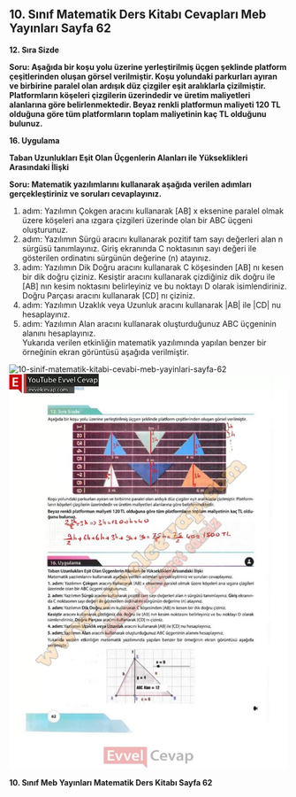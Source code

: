 ## 10. Sınıf Matematik Ders Kitabı Cevapları Meb Yayınları Sayfa 62

**12. Sıra Sizde**

**Soru: Aşağıda bir koşu yolu üzerine yerleştirilmiş üçgen şeklinde platform çeşitlerinden oluşan görsel verilmiştir. Koşu yolundaki parkurları ayıran ve birbirine paralel olan ardışık düz çizgiler eşit aralıklarla çizilmiştir. Platformların köşeleri çizgilerin üzerindedir ve üretim maliyetleri alanlarına göre belirlenmektedir. Beyaz renkli platformun maliyeti 120 TL olduğuna göre tüm platformların toplam maliyetinin kaç TL olduğunu bulunuz.**

**16. Uygulama**

**Taban Uzunlukları Eşit Olan Üçgenlerin Alanları ile Yükseklikleri Arasındaki İlişki**

**Soru: Matematik yazılımlarını kullanarak aşağıda verilen adımları gerçekleştiriniz ve soruları cevaplayınız.**

1. adım: Yazılımın Çokgen aracını kullanarak [AB] x eksenine paralel olmak üzere köşeleri ana ızgara çizgileri üzerinde olan bir ABC üçgeni oluşturunuz.  
 2. adım: Yazılımın Sürgü aracını kullanarak pozitif tam sayı değerleri alan n sürgüsü tanımlayınız. Giriş ekranında C noktasının sayı değeri ile gösterilen ordinatını sürgünün değerine (n) atayınız.  
 3. adım: Yazılımın Dik Doğru aracını kullanarak C köşesinden [AB] nı kesen bir dik doğru çiziniz. Kesiştir aracını kullanarak çizdiğiniz dik doğru ile [AB] nın kesim noktasını belirleyiniz ve bu noktayı D olarak isimlendiriniz. Doğru Parçası aracını kullanarak [CD] nı çiziniz.  
 4. adım: Yazılımın Uzaklık veya Uzunluk aracını kullanarak |AB| ile |CD| nu hesaplayınız.  
 5. adım: Yazılımın Alan aracını kullanarak oluşturduğunuz ABC üçgeninin alanını hesaplayınız.  
 Yukarıda verilen etkinliğin matematik yazılımında yapılan benzer bir örneğinin ekran görüntüsü aşağıda verilmiştir.

![10-sinif-matematik-kitabi-cevabi-meb-yayinlari-sayfa-62]()![10-sinif-matematik-kitabi-cevabi-meb-yayinlari-sayfa-62](./image1.webp)

**10. Sınıf Meb Yayınları Matematik Ders Kitabı Sayfa 62**
